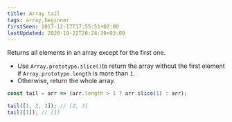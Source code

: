 ```yaml
---
title: Array tail
tags: array,beginner
firstSeen: 2017-12-17T17:55:51+02:00
lastUpdated: 2020-10-22T20:24:30+03:00
---
```


Returns all elements in an array except for the first one.

- Use `Array.prototype.slice()`to return the array without the first element if `Array.prototype.length` is more than `1`.
- Otherwise, return the whole array.

```js
const tail = arr => (arr.length > 1 ? arr.slice(1) : arr);
```

```js
tail([1, 2, 3]); // [2, 3]
tail([1]); // [1]
```
